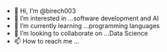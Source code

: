 - 👋 Hi, I’m @birech003
- 👀 I’m interested in ...software development and AI
- 🌱 I’m currently learning ...programming languages
- 💞️ I’m looking to collaborate on ...Data Science
- 📫 How to reach me ...

<!---
birech003/birech003 is a ✨ special ✨ repository because its `README.md` (this file) appears on your GitHub profile.
You can click the Preview link to take a look at your changes.
--->
